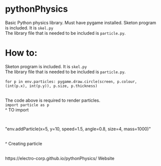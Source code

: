 # pythonPhysics
Basic Python physics library. 
Must have pygame installed. 
Sketon program is included. It is `skel.py` <br>
The library file that is needed to be included is `particle.py`. <br>
# How to: 
Sketon program is included. It is `skel.py` <br>
The library file that is needed to be included is `particle.py`. <br>
<br>
    `for p in env.particles:
      pygame.draw.circle(screen, p.colour, (int(p.x), int(p.y)), p.size, p.thickness)`
      
 <br> The code above is required to render particles. 
 <br>
 `import particle as p`
 <br> ^ TO import
 
 <br>
 
 "env.addParticle(x=5, y=10, speed=1.5, angle=0.8, size=4, mass=1000)"
 
 <br> ^ Creating particle 
 
 
 
 
 <br>
 https://electro-corp.github.io/pythonPhysics/ Website
